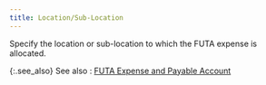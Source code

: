 ```yaml
---
title: Location/Sub-Location
---
```



Specify the location or sub-location to which the FUTA expense is allocated.


{:.see_also}
See also
: [FUTA  Expense and Payable Account](JavaScript:RelatedTopics1.Click())
